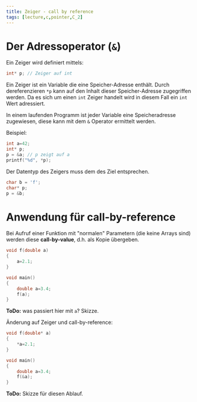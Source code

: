 ```yaml
---
title: Zeiger - call by reference
tags: [lecture,c,pointer,C_2]
---
```


# Der Adressoperator (`&`)

Ein Zeiger wird definiert mittels:

```c++
int* p; // Zeiger auf int
```

Ein Zeiger ist ein Variable die eine Speicher-Adresse enthält.
Durch dereferenzieren `*p` kann auf den Inhalt dieser Speicher-Adresse zugegriffen werden.
Da es sich um einen `int` Zeiger handelt wird in diesem Fall ein `int` Wert adressiert.

In einem laufenden Programm ist jeder Variable eine Speicheradresse zugewiesen, diese kann mit dem `&` Operator ermittelt werden.

Beispiel:

```c++
int a=42;
int* p;
p = &a; // p zeigt auf a
printf("%d", *p);
```

Der Datentyp des Zeigers muss dem des Ziel entsprechen.

```c++
char b = 'f';
char* p;
p = &b;
```


# Anwendung für call-by-reference

Bei Aufruf einer Funktion mit "normalen" Parametern (die keine Arrays sind) werden diese **call-by-value**, d.h. als Kopie übergeben.

```C
void f(double a)
{
    a=2.1;
}

void main()
{
    double a=3.4;
    f(a);
}
```

**ToDo:** was passiert hier mit `a`? Skizze.

Änderung auf Zeiger und call-by-reference:

```C
void f(double* a)
{
    *a=2.1;
}

void main()
{
    double a=3.4;
    f(&a);
}
```

**ToDo:** Skizze für diesen Ablauf.
